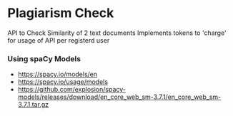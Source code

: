 # Plagiarism Check

API to Check Similarity of 2 text documents
Implements tokens to 'charge' for usage of API per registerd user

### Using spaCy Models
* https://spacy.io/models/en 
* https://spacy.io/usage/models 
* https://github.com/explosion/spacy-models/releases/download/en_core_web_sm-3.7.1/en_core_web_sm-3.7.1.tar.gz



